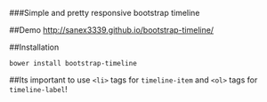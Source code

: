 ###Simple and pretty responsive bootstrap timeline

##Demo
http://sanex3339.github.io/bootstrap-timeline/

##Installation
```
bower install bootstrap-timeline
```

##Its important to use `<li>` tags for `timeline-item` and `<ol>` tags for `timeline-label`!